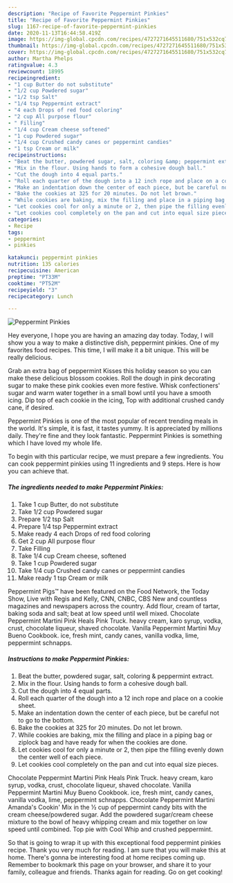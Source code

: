 ```yaml
---
description: "Recipe of Favorite Peppermint Pinkies"
title: "Recipe of Favorite Peppermint Pinkies"
slug: 1167-recipe-of-favorite-peppermint-pinkies
date: 2020-11-13T16:44:58.419Z
image: https://img-global.cpcdn.com/recipes/4727271645511680/751x532cq70/peppermint-pinkies-recipe-main-photo.jpg
thumbnail: https://img-global.cpcdn.com/recipes/4727271645511680/751x532cq70/peppermint-pinkies-recipe-main-photo.jpg
cover: https://img-global.cpcdn.com/recipes/4727271645511680/751x532cq70/peppermint-pinkies-recipe-main-photo.jpg
author: Martha Phelps
ratingvalue: 4.3
reviewcount: 18995
recipeingredient:
- "1 cup Butter do not substitute"
- "1/2 cup Powdered sugar"
- "1/2 tsp Salt"
- "1/4 tsp Peppermint extract"
- "4 each Drops of red food coloring"
- "2 cup All purpose flour"
- " Filling"
- "1/4 cup Cream cheese softened"
- "1 cup Powdered sugar"
- "1/4 cup Crushed candy canes or peppermint candies"
- "1 tsp Cream or milk"
recipeinstructions:
- "Beat the butter, powdered sugar, salt, coloring &amp; peppermint extract."
- "Mix in the flour. Using hands to form a cohesive dough ball."
- "Cut the dough into 4 equal parts."
- "Roll each quarter of the dough into a 12 inch rope and place on a cookie sheet."
- "Make an indentation down the center of each piece, but be careful not to go to the bottom."
- "Bake the cookies at 325 for 20 minutes. Do not let brown."
- "While cookies are baking, mix the filling and place in a piping bag or ziplock bag and have ready for when the cookies are done."
- "Let cookies cool for only a minute or 2, then pipe the filling evenly down the center well of each piece."
- "Let cookies cool completely on the pan and cut into equal size pieces."
categories:
- Recipe
tags:
- peppermint
- pinkies

katakunci: peppermint pinkies 
nutrition: 135 calories
recipecuisine: American
preptime: "PT33M"
cooktime: "PT52M"
recipeyield: "3"
recipecategory: Lunch

---
```



![Peppermint Pinkies](https://img-global.cpcdn.com/recipes/4727271645511680/751x532cq70/peppermint-pinkies-recipe-main-photo.jpg)

Hey everyone, I hope you are having an amazing day today. Today, I will show you a way to make a distinctive dish, peppermint pinkies. One of my favorites food recipes. This time, I will make it a bit unique. This will be really delicious.

Grab an extra bag of peppermint Kisses this holiday season so you can make these delicious blossom cookies. Roll the dough in pink decorating sugar to make these pink cookies even more festive. Whisk confectioners&#39; sugar and warm water together in a small bowl until you have a smooth icing. Dip top of each cookie in the icing, Top with additional crushed candy cane, if desired.

Peppermint Pinkies is one of the most popular of recent trending meals in the world. It's simple, it is fast, it tastes yummy. It is appreciated by millions daily. They're fine and they look fantastic. Peppermint Pinkies is something which I have loved my whole life.


To begin with this particular recipe, we must prepare a few ingredients. You can cook peppermint pinkies using 11 ingredients and 9 steps. Here is how you can achieve that.

<!--inarticleads1-->

##### The ingredients needed to make Peppermint Pinkies:

1. Take 1 cup Butter, do not substitute
1. Take 1/2 cup Powdered sugar
1. Prepare 1/2 tsp Salt
1. Prepare 1/4 tsp Peppermint extract
1. Make ready 4 each Drops of red food coloring
1. Get 2 cup All purpose flour
1. Take  Filling
1. Take 1/4 cup Cream cheese, softened
1. Take 1 cup Powdered sugar
1. Take 1/4 cup Crushed candy canes or peppermint candies
1. Make ready 1 tsp Cream or milk


Peppermint Pigs™ have been featured on the Food Network, the Today Show, Live with Regis and Kelly, CNN, CNBC, CBS New and countless magazines and newspapers across the country. Add flour, cream of tartar, baking soda and salt; beat at low speed until well mixed. Chocolate Peppermint Martini Pink Heals Pink Truck. heavy cream, karo syrup, vodka, crust, chocolate liqueur, shaved chocolate. Vanilla Peppermint Martini Muy Bueno Cookbook. ice, fresh mint, candy canes, vanilla vodka, lime, peppermint schnapps. 

<!--inarticleads2-->

##### Instructions to make Peppermint Pinkies:

1. Beat the butter, powdered sugar, salt, coloring &amp; peppermint extract.
1. Mix in the flour. Using hands to form a cohesive dough ball.
1. Cut the dough into 4 equal parts.
1. Roll each quarter of the dough into a 12 inch rope and place on a cookie sheet.
1. Make an indentation down the center of each piece, but be careful not to go to the bottom.
1. Bake the cookies at 325 for 20 minutes. Do not let brown.
1. While cookies are baking, mix the filling and place in a piping bag or ziplock bag and have ready for when the cookies are done.
1. Let cookies cool for only a minute or 2, then pipe the filling evenly down the center well of each piece.
1. Let cookies cool completely on the pan and cut into equal size pieces.


Chocolate Peppermint Martini Pink Heals Pink Truck. heavy cream, karo syrup, vodka, crust, chocolate liqueur, shaved chocolate. Vanilla Peppermint Martini Muy Bueno Cookbook. ice, fresh mint, candy canes, vanilla vodka, lime, peppermint schnapps. Chocolate Peppermint Martini Amanda&#39;s Cookin&#39; Mix in the ½ cup of peppermint candy bits with the cream cheese/powdered sugar. Add the powdered sugar/cream cheese mixture to the bowl of heavy whipping cream and mix together on low speed until combined. Top pie with Cool Whip and crushed peppermint. 

So that is going to wrap it up with this exceptional food peppermint pinkies recipe. Thank you very much for reading. I am sure that you will make this at home. There's gonna be interesting food at home recipes coming up. Remember to bookmark this page on your browser, and share it to your family, colleague and friends. Thanks again for reading. Go on get cooking!
